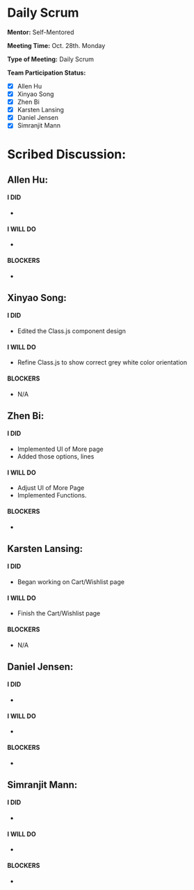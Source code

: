# Daily Scrum

**Mentor:** Self-Mentored

**Meeting Time:** Oct. 28th. Monday

**Type of Meeting:** Daily Scrum

**Team Participation Status:** 
- [x] Allen Hu 
- [x] Xinyao Song 
- [x] Zhen Bi 
- [x] Karsten Lansing 
- [x] Daniel Jensen 
- [x] Simranjit Mann 

# **Scribed Discussion:**

## **Allen Hu:**  
#### **I DID**  
- 

#### **I WILL DO**  
- 

#### **BLOCKERS**  
- 

## **Xinyao Song:**  
#### **I DID**  
- Edited the Class.js component design 

#### **I WILL DO**  
- Refine Class.js to show correct grey white color orientation

#### **BLOCKERS**  
- N/A

## **Zhen Bi:**  
#### **I DID**  
- Implemented UI of More page
- Added those options, lines

#### **I WILL DO**  
- Adjust UI of More Page
- Implemented Functions.

#### **BLOCKERS**  
- 

## **Karsten Lansing:**  
#### **I DID**  
- Began working on Cart/Wishlist page

#### **I WILL DO**  
- Finish the Cart/Wishlist page

#### **BLOCKERS**  
- N/A

## **Daniel Jensen:**  
#### **I DID**  
- 

#### **I WILL DO**  
- 

#### **BLOCKERS**  
-

## **Simranjit Mann:**  
#### **I DID**  
- 

#### **I WILL DO**  
- 

#### **BLOCKERS**  
-
